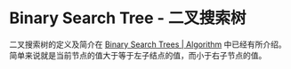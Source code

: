 # Binary Search Tree - 二叉搜索树

二叉搜索树的定义及简介在 [Binary Search Trees | Algorithm](http://algorithm.yuanbin.me/zh-cn/basics_data_structure/binary_search_trees.html) 中已经有所介绍。简单来说就是当前节点的值大于等于左子结点的值，而小于右子节点的值。
